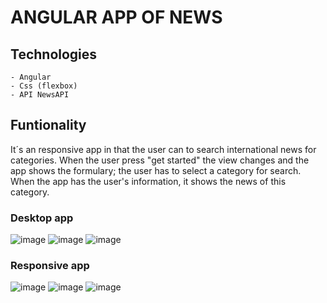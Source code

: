 # ANGULAR APP OF NEWS

## Technologies

    - Angular
    - Css (flexbox)
    - API NewsAPI

## Funtionality

It´s an responsive app in that the user can to search international news for categories.
When the user press "get started" the view changes and the app shows the formulary; the user has to select a category for search. When the app has the user's information, it shows the news of this category.

### Desktop app

![image](https://user-images.githubusercontent.com/88061350/207408921-a90b0e72-998f-47e3-b98b-76bce378e1a9.png)
![image](https://user-images.githubusercontent.com/88061350/207409046-298c97e1-d7a2-46f4-b5c6-281e4d6b6f02.png)
![image](https://user-images.githubusercontent.com/88061350/207409156-5defe927-14b8-4ef7-bb55-1b2557e1d026.png)

### Responsive app
![image](https://user-images.githubusercontent.com/88061350/207409322-e1ef73e4-76e2-4d5e-9f23-7f31fbd3d37f.png)
![image](https://user-images.githubusercontent.com/88061350/207409401-935ce9e4-2b8a-44f8-a41c-177793723470.png)
![image](https://user-images.githubusercontent.com/88061350/207409488-9e2628e0-0ee8-4661-a5a3-f1f958733d21.png)


